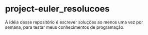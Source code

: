 # project-euler_resolucoes
A idéia desse repositório é escrever soluções ao menos uma vez por semana, para testar meus conhecimentos de programação.
